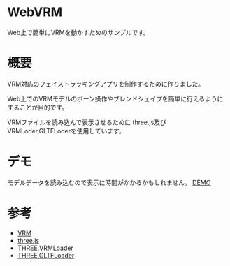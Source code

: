 # WebVRM

Web上で簡単にVRMを動かすためのサンプルです。

# 概要

VRM対応のフェイストラッキングアプリを制作するために作りました。

Web上でのVRMモデルのボーン操作やブレンドシェイプを簡単に行えるようにすることが目的です。


VRMファイルを読み込んで表示させるために
three.js及びVRMLoder,GLTFLoderを使用しています。

# デモ

モデルデータを読み込むので表示に時間がかかるかもしれません。
[DEMO](https://keshigom.github.io/WebVRM/docs/)


# 参考
- [VRM](https://dwango.github.io/vrm/)
- [three.js](https://github.com/mrdoob/three.js/blob/dev/examples/js/loaders/VRMLoader.js)
- [THREE.VRMLoader](https://github.com/mrdoob/three.js/blob/dev/examples/js/loaders/VRMLoader.js)
- [THREE.GLTFLoader](https://github.com/mrdoob/three.js/blob/dev/examples/js/loaders/GLTFLoader.js)

